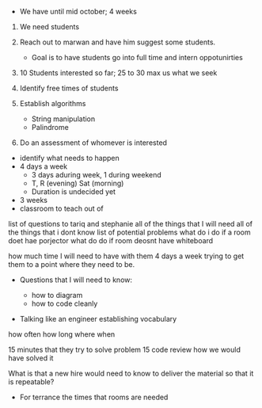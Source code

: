 * We have until mid october; 4 weeks

1. We need students
2. Reach out to marwan and have him suggest some students.
	* Goal is to have students go into full time and intern oppotunirties
4. 10 Students interested so far; 25 to 30 max us what we seek
5. Identify free times of students
6. Establish algorithms
	* String manipulation
	* Palindrome

7. Do an assessment of whomever is interested	

* identify what needs to happen
* 4 days a week
	* 3 days aduring week, 1 during weekend
	* T, R (evening) Sat (morning)
	* Duration is undecided yet
* 3 weeks
* classroom to teach out of


list of questions to tariq and stephanie
all of the things that I will need
all of the things that i dont know
list of potential problems
	what do i do if a room doet hae  porjector
	what do do if room deosnt have whiteboard

how much time I will need to have with them 4 days a week trying to get them to a point where they need to be.


* Questions that I will need to know:
	* how to diagram
	* how to code cleanly

	
* Talking like an engineer establishing vocabulary

	


how often
how long
where
when


15 minutes that they try to solve problem
15 code review 
how we would have solved it


What is that a new hire would need to know to deliver the material so that it is repeatable?


* For terrance the times that rooms are needed
